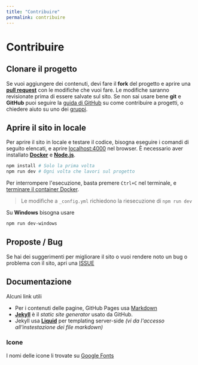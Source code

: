 ```yaml
---
title: "Contribuire"
permalink: contribuire
---
```


# Contribuire

## Clonare il progetto

Se vuoi aggiungere dei contenuti, devi fare il **fork** del progetto e aprire una [**pull request**](https://github.com/sapienzastudentsnetwork/informatica/pulls) con le modifiche che vuoi fare. Le modifiche saranno revisionate prima di essere salvate sul sito. Se non sai usare bene **git** e **GitHub** puoi seguire la [guida di GitHub](https://docs.github.com/en/get-started/quickstart/contributing-to-projects) su come contribuire a progetti, o chiedere aiuto su uno dei [gruppi](./gruppi).

## Aprire il sito in locale

Per aprire il sito in locale e testare il codice, bisogna eseguire i comandi di seguito elencati, e aprire [localhost:4000](http://localhost:4000/) nel browser. È necessario aver installato [**Docker**](https://www.docker.com/) e [**Node.js**](https://nodejs.org/en).

```bash
npm install # Solo la prima volta
npm run dev # Ogni volta che lavori sul progetto
```

Per interrompere l'esecuzione, basta premere `Ctrl+C` nel terminale, e [terminare il container Docker](https://docs.docker.com/engine/reference/commandline/stop/).

> Le modifiche a `_config.yml` richiedono la riesecuzione di `npm run dev`

Su **Windows** bisogna usare 

```bash
npm run dev-windows
```


## Proposte / Bug

Se hai dei suggerimenti per migliorare il sito o vuoi rendere noto un bug o problema con il sito, apri una [ISSUE](https://github.com/sapienzastudentsnetwork/informatica/issues)


## Documentazione

Alcuni link utili
- Per i contenuti delle pagine, GitHub Pages usa [Markdown](https://docs.github.com/en/get-started/writing-on-github/getting-started-with-writing-and-formatting-on-github/basic-writing-and-formatting-syntax)
- [**Jekyll**](https://jekyllrb.com/docs/pages/) è il *static site generator* usato da GitHub.
- Jekyll usa [**Liquid**](https://shopify.github.io/liquid/) per templating server-side *(vi da l'accesso all'instestazione dei file markdown)*

### Icone 

I nomi delle icone li trovate su [Google Fonts](https://fonts.google.com/icons)
